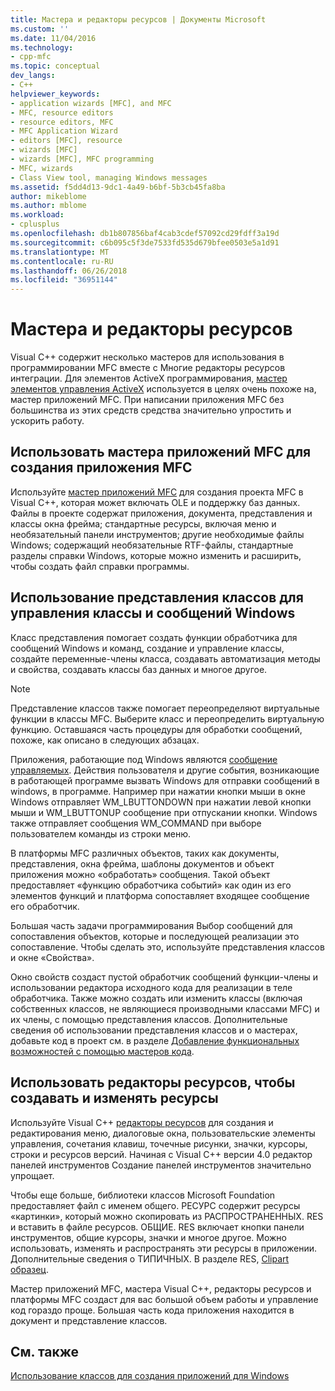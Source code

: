 ```yaml
---
title: Мастера и редакторы ресурсов | Документы Microsoft
ms.custom: ''
ms.date: 11/04/2016
ms.technology:
- cpp-mfc
ms.topic: conceptual
dev_langs:
- C++
helpviewer_keywords:
- application wizards [MFC], and MFC
- MFC, resource editors
- resource editors, MFC
- MFC Application Wizard
- editors [MFC], resource
- wizards [MFC]
- wizards [MFC], MFC programming
- MFC, wizards
- Class View tool, managing Windows messages
ms.assetid: f5dd4d13-9dc1-4a49-b6bf-5b3cb45fa8ba
author: mikeblome
ms.author: mblome
ms.workload:
- cplusplus
ms.openlocfilehash: db1b807856baf4cab3cdef57092cd29fdff3a19d
ms.sourcegitcommit: c6b095c5f3de7533fd535d679bfee0503e5a1d91
ms.translationtype: MT
ms.contentlocale: ru-RU
ms.lasthandoff: 06/26/2018
ms.locfileid: "36951144"
---
```

# <a name="wizards-and-the-resource-editors"></a>Мастера и редакторы ресурсов
Visual C++ содержит несколько мастеров для использования в программировании MFC вместе с Многие редакторы ресурсов интеграции. Для элементов ActiveX программирования, [мастер элементов управления ActiveX](../mfc/reference/mfc-activex-control-wizard.md) используется в целях очень похоже на, мастер приложений MFC. При написании приложения MFC без большинства из этих средств средства значительно упростить и ускорить работу.  
  
##  <a name="_core_use_appwizard_to_create_an_mfc_application"></a> Использовать мастера приложений MFC для создания приложения MFC  
 Используйте [мастер приложений MFC](../mfc/reference/mfc-application-wizard.md) для создания проекта MFC в Visual C++, которая может включать OLE и поддержку баз данных. Файлы в проекте содержат приложения, документа, представления и классы окна фрейма; стандартные ресурсы, включая меню и необязательный панели инструментов; другие необходимые файлы Windows; содержащий необязательные RTF-файлы, стандартные разделы справки Windows, которые можно изменить и расширить, чтобы создать файл справки программы.  
  
##  <a name="_core_use_classwizard_to_manage_classes_and_windows_messages"></a> Использование представления классов для управления классы и сообщений Windows  
 Класс представления помогает создать функции обработчика для сообщений Windows и команд, создание и управление классы, создайте переменные-члены класса, создавать автоматизация методы и свойства, создавать классы баз данных и многое другое.  
  
> [!NOTE]
>  Представление классов также помогает переопределяют виртуальные функции в классы MFC. Выберите класс и переопределить виртуальную функцию. Оставшаяся часть процедуры для обработки сообщений, похоже, как описано в следующих абзацах.  
  
 Приложения, работающие под Windows являются [сообщение управляемых](../mfc/message-handling-and-mapping.md). Действия пользователя и другие события, возникающие в работающей программе вызвать Windows для отправки сообщений в windows, в программе. Например при нажатии кнопки мыши в окне Windows отправляет WM_LBUTTONDOWN при нажатии левой кнопки мыши и WM_LBUTTONUP сообщение при отпускании кнопки. Windows также отправляет сообщения WM_COMMAND при выборе пользователем команды из строки меню.  
  
 В платформы MFC различных объектов, таких как документы, представления, окна фрейма, шаблоны документов и объект приложения можно «обработать» сообщения. Такой объект предоставляет «функцию обработчика событий» как один из его элементов функций и платформа сопоставляет входящее сообщение его обработчик.  
  
 Большая часть задачи программирования Выбор сообщений для сопоставления объектов, которые и последующей реализации это сопоставление. Чтобы сделать это, используйте представления классов и окне «Свойства».  
  
 Окно свойств создаст пустой обработчик сообщений функции-члены и использовании редактора исходного кода для реализации в теле обработчика. Также можно создать или изменить классы (включая собственных классов, не являющиеся производными классами MFC) и их члены, с помощью представления классов. Дополнительные сведения об использовании представления классов и о мастерах, добавьте код в проект см. в разделе [Добавление функциональных возможностей с помощью мастеров кода](../ide/adding-functionality-with-code-wizards-cpp.md).  
  
##  <a name="_core_use_the_resource_editors_to_create_and_edit_resources"></a> Использовать редакторы ресурсов, чтобы создавать и изменять ресурсы  
 Используйте Visual C++ [редакторы ресурсов](../windows/resource-editors.md) для создания и редактирования меню, диалоговые окна, пользовательские элементы управления, сочетания клавиш, точечные рисунки, значки, курсоры, строки и ресурсов версий. Начиная с Visual C++ версии 4.0 редактор панелей инструментов Создание панелей инструментов значительно упрощает.  
  
 Чтобы еще больше, библиотеки классов Microsoft Foundation предоставляет файл с именем общего. РЕСУРС содержит ресурсы «картинки», который можно скопировать из РАСПРОСТРАНЕННЫХ. RES и вставить в файле ресурсов. ОБЩИЕ. RES включает кнопки панели инструментов, общие курсоры, значки и многое другое. Можно использовать, изменять и распространять эти ресурсы в приложении. Дополнительные сведения о ТИПИЧНЫХ. В разделе RES, [Clipart образец](../visual-cpp-samples.md).  
  
 Мастер приложений MFC, мастера Visual C++, редакторы ресурсов и платформы MFC создаст для вас большой объем работы и управление код гораздо проще. Большая часть кода приложения находится в документ и представление классов.  
  
## <a name="see-also"></a>См. также  
 [Использование классов для создания приложений для Windows](../mfc/using-the-classes-to-write-applications-for-windows.md)
